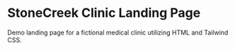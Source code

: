 # StoneCreek Clinic Landing Page

Demo landing page for a fictional medical clinic utilizing HTML and Tailwind CSS.
